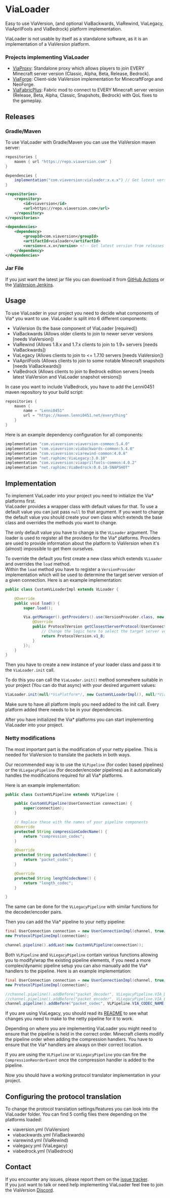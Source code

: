 # ViaLoader
Easy to use ViaVersion, (and optional ViaBackwards, ViaRewind, ViaLegacy, ViaAprilFools and ViaBedrock) platform implementation.

ViaLoader is not usable by itself as a standalone software, as it is an implementation of a ViaVersion platform.

### Projects implementing ViaLoader
- [ViaProxy](https://github.com/ViaVersion/ViaProxy): Standalone proxy which allows players to join EVERY Minecraft server version (Classic, Alpha, Beta, Release, Bedrock).
- [ViaForge](https://github.com/ViaVersion/ViaForge): Client-side ViaVersion implementation for MinecraftForge and NeoForge.
- [ViaFabricPlus](https://github.com/ViaVersion/ViaFabricPlus): Fabric mod to connect to EVERY Minecraft server version (Release, Beta, Alpha, Classic, Snapshots, Bedrock) with QoL fixes to the gameplay.

## Releases
### Gradle/Maven
To use ViaLoader with Gradle/Maven you can use the ViaVersion maven server:
```groovy
repositories {
    maven { url "https://repo.viaversion.com" }
}

dependencies {
    implementation("com.viaversion:vialoader:x.x.x") // Get latest version from releases
}
```

```xml
<repositories>
    <repository>
        <id>viaversion</id>
        <url>https://repo.viaversion.com</url>
    </repository>
</repositories>

<dependencies>
    <dependency>
        <groupId>com.viaversion</groupId>
        <artifactId>vialoader</artifactId>
        <version>x.x.x</version> <!-- Get latest version from releases -->
    </dependency>
</dependencies>
```

### Jar File
If you just want the latest jar file you can download it from [GitHub Actions](https://github.com/RaphiMC/ViaLoader/actions/workflows/build.yml) or the [ViaVersion Jenkins](https://ci.viaversion.com/view/All/job/ViaLoader/).

## Usage
To use ViaLoader in your project you need to decide what components of Via* you want to use.
ViaLoader is split into 6 different components:
- ViaVersion (Is the base component of ViaLoader [required])
- ViaBackwards (Allows older clients to join to newer server versions [needs ViaVersion])
- ViaRewind (Allows 1.8.x and 1.7.x clients to join to 1.9+ servers [needs ViaBackwards])
- ViaLegacy (Allows clients to join to <= 1.7.10 servers [needs ViaVersion])
- ViaAprilFools (Allows clients to join to some notable Minecraft snapshots [needs ViaBackwards])
- ViaBedrock (Allows clients to join to Bedrock edition servers [needs latest ViaVersion and ViaLoader snapshot versions])

In case you want to include ViaBedrock, you have to add the Lenni0451 maven repository to your build script:
```groovy
repositories {
    maven {
        name = "Lenni0451"
        url = "https://maven.lenni0451.net/everything"
    }
}
```
Here is an example dependency configuration for all components:
```groovy
implementation "com.viaversion:viaversion-common:5.4.0"
implementation "com.viaversion:viabackwards-common:5.4.0"
implementation "com.viaversion:viarewind-common:4.0.8"
implementation "net.raphimc:ViaLegacy:3.0.10"
implementation "com.viaversion:viaaprilfools-common:4.0.2"
implementation "net.raphimc:ViaBedrock:0.0.18-SNAPSHOT"
```

## Implementation
To implement ViaLoader into your project you need to initialize the Via* platforms first.  
ViaLoader provides a wrapper class with default values for that. To use a default value you can just pass ``null`` to that argument.
If you want to change the default value you should create your own class which extends the base class and overrides the methods you want to change.

The only default value you have to change is the ``VLLoader`` argument. The loader is used to register all the providers for the Via* platforms. 
Providers are used to provide information about the platform to ViaVersion when it's (almost) impossible to get them ourselves. 

To override the default you first create a new class which extends ``VLLoader`` and overrides the ``load`` method.  
Within the ``load`` method you have to register a ``VersionProvider`` implementation which will be used to determine the target server version of a given connection.
Here is an example implementation:
```java
public class CustomVLLoaderImpl extends VLLoader {

    @Override
    public void load() {
        super.load();

        Via.getManager().getProviders().use(VersionProvider.class, new BaseVersionProvider() {
            @Override
            public ProtocolVersion getClosestServerProtocol(UserConnection connection) {
                // Change the logic here to select the target server version
                return ProtocolVersion.v1_8;
            }
        });
    }
}
```
Then you have to create a new instance of your loader class and pass it to the ``ViaLoader.init`` call.

To do this you can call the ``ViaLoader.init()`` method somewhere suitable in your project (You can do that async) with your desired argument values:
```java
ViaLoader.init(null/*ViaPlatform*/, new CustomVLLoaderImpl(), null/*ViaInjector*/, null/*ViaCommandHandler*/, ViaBackwardsPlatformImpl::new, ViaRewindPlatforImpl::new, ViaLegacyPlatformImpl::new, ViaAprilFoolsPlatformImpl::new, ViaBedrockPlatformImpl::new);
```
Make sure to have all platform impls you need added to the init call. Every platform added there needs to be in your dependencies.

After you have initialized the Via* platforms you can start implementing ViaLoader into your project.

### Netty modifications

The most important part is the modification of your netty pipeline. This is needed for ViaVersion to translate the packets in both ways.

Our recommended way is to use the `VLPipeline` (for codec based pipelines) or the `VLLegacyPipeline` (for decoder/encoder pipelines) as it 
automatically handles the modifications required for all Via* platforms.

Here is an example implementation:
```java
public class CustomVLPipeline extends VLPipeline {

    public CustomVLPipeline(UserConnection connection) {
        super(connection);
    }

    // Replace these with the names of your pipeline components
    @Override
    protected String compressionCodecName() {
        return "compression_codec";
    }

    @Override
    protected String packetCodecName() {
        return "packet_codec";
    }

    @Override
    protected String lengthCodecName() {
        return "length_codec";
    }

}
```
The same can be done for the `VLLegacyPipeline` with similar functions for the decoder/encoder pairs.

Then you can add the Via* pipeline to your netty pipeline:
```java
final UserConnection connection = new UserConnectionImpl(channel, true/*clientside or serverside*/);
new ProtocolPipelineImpl(connection);

channel.pipeline().addLast(new CustomVLPipeline(connection));
```

Both `VLPipeline` and `VLLegacyPipeline` contain various functions allowing you to modify/wrap the existing pipeline elements,
if you need a more complex/dynamic pipeline setup you can also manually add the Via* handlers to the pipeline.
Here is an example implementation:
```java
final UserConnection connection = new UserConnectionImpl(channel, true/*clientside or serverside*/);
new ProtocolPipelineImpl(connection);

//channel.pipeline().addBefore("packet_decoder", VLLegacyPipeline.VIA_DECODER_NAME, new ViaDecoder(connection));
//channel.pipeline().addBefore("packet_encoder", VLLegacyPipeline.VIA_ENCODER_NAME, new ViaEncoder(connection));
channel.pipeline().addBefore("packet_codec", VLPipeline.VIA_CODEC_NAME, new ViaCodec(connection));
```
If you are using ViaLegacy, you should read its [README](https://github.com/ViaVersion/ViaLegacy?tab=readme-ov-file#vialegacy) to see what changes you need to make to the netty pipeline for it to work.

Depending on where you are implementing ViaLoader you might need to ensure that the pipeline is held in the correct order.
Minecraft clients modify the pipeline order when adding the compression handlers. You have to ensure that the Via* handlers are always on their correct location.

If you are using the `VLPipeline` or `VLLegacyPipeline` you can fire the `CompressionReorderEvent` once the compression handler is added to the pipeline.

Now you should have a working protocol translator implementation in your project.

## Configuring the protocol translation
To change the protocol translation settings/features you can look into the ViaLoader folder.
You can find 5 config files there depending on the platforms loaded:
- viaversion.yml (ViaVersion)
- viabackwards.yml (ViaBackwards)
- viarewind.yml (ViaRewind)
- vialegacy.yml (ViaLegacy)
- viabedrock.yml (ViaBedrock)

## Contact
If you encounter any issues, please report them on the
[issue tracker](https://github.com/ViaVersion/ViaLoader/issues).  
If you just want to talk or need help implementing ViaLoader feel free to join the ViaVersion
[Discord](https://discord.gg/viaversion).
